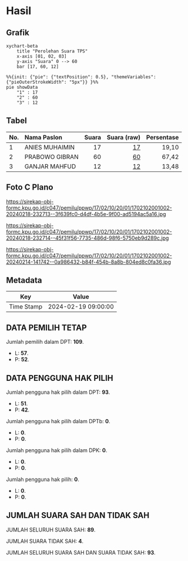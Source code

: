 # Hasil

## Grafik

```mermaid
xychart-beta
    title "Perolehan Suara TPS"
    x-axis [01, 02, 03]
    y-axis "Suara" 0 --> 60
    bar [17, 60, 12]
```

```mermaid
%%{init: {"pie": {"textPosition": 0.5}, "themeVariables": {"pieOuterStrokeWidth": "5px"}} }%%
pie showData
    "1" : 17
    "2" : 60
    "3" : 12
```

## Tabel

| No. | Nama Paslon    | Suara | Suara (raw) | Persentase |
|:--- |:-------------- | -----:| -----------:| ----------:|
| 1   | ANIES MUHAIMIN | 17    | [17][p-1]   | 19,10      |
| 2   | PRABOWO GIBRAN | 60    | [60][p-2]   | 67,42      |
| 3   | GANJAR MAHFUD  | 12    | [12][p-3]   | 13,48      |


[p-1]: https://github.com/gigit-pemilu/pemilu-2024-17-bengkulu/blob/main/pilpres/hitung-suara/sub/17-bengkulu/sub/02-rejang-lebong/sub/10-bermani-ulu/sub/2001-air-mundu/sub/002-tps/sub/paslon-1.txt
[p-2]: https://github.com/gigit-pemilu/pemilu-2024-17-bengkulu/blob/main/pilpres/hitung-suara/sub/17-bengkulu/sub/02-rejang-lebong/sub/10-bermani-ulu/sub/2001-air-mundu/sub/002-tps/sub/paslon-2.txt
[p-3]: https://github.com/gigit-pemilu/pemilu-2024-17-bengkulu/blob/main/pilpres/hitung-suara/sub/17-bengkulu/sub/02-rejang-lebong/sub/10-bermani-ulu/sub/2001-air-mundu/sub/002-tps/sub/paslon-3.txt

## Foto C Plano

https://sirekap-obj-formc.kpu.go.id/c047/pemilu/ppwp/17/02/10/20/01/1702102001002-20240218-232713--3f639fc0-d4df-4b5e-9f00-ad5194ac5a16.jpg

https://sirekap-obj-formc.kpu.go.id/c047/pemilu/ppwp/17/02/10/20/01/1702102001002-20240218-232714--45f31f56-7735-486d-98f6-5750eb9d289c.jpg

https://sirekap-obj-formc.kpu.go.id/c047/pemilu/ppwp/17/02/10/20/01/1702102001002-20240214-141742--0a986432-b84f-454b-8a8b-804ed8c0fa36.jpg


## Metadata

| Key        | Value               |
| ---------- | ------------------- |
| Time Stamp | 2024-02-19 09:00:00 |


## DATA PEMILIH TETAP

Jumlah pemilih dalam DPT: **109**.
 * L: **57**.
 * P: **52**.

## DATA PENGGUNA HAK PILIH

Jumlah pengguna hak pilih dalam DPT: **93**.
 * L: **51**.
 * P: **42**.

Jumlah pengguna hak pilih dalam DPTb: **0**.
 * L: **0**.
 * P: **0**.

Jumlah pengguna hak pilih dalam DPK: **0**.
 * L: **0**.
 * P: **0**.

Jumlah pengguna hak pilih: **0**.
 * L: **0**.
 * P: **0**.

## JUMLAH SUARA SAH DAN TIDAK SAH

JUMLAH SELURUH SUARA SAH: **89**.

JUMLAH SUARA TIDAK SAH: **4**.

JUMLAH SELURUH SUARA SAH DAN SUARA TIDAK SAH: **93**.


